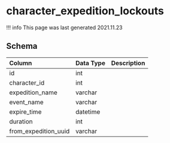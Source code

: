 # character_expedition_lockouts

!!! info
	This page was last generated 2021.11.23

## Schema

| Column | Data Type | Description |
| :--- | :--- | :--- |
| id | int |  |
| character_id | int |  |
| expedition_name | varchar |  |
| event_name | varchar |  |
| expire_time | datetime |  |
| duration | int |  |
| from_expedition_uuid | varchar |  |

